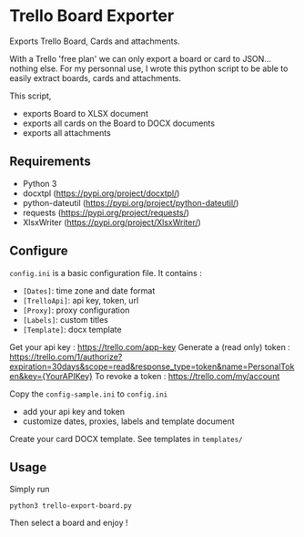 # Trello Board Exporter

Exports Trello Board, Cards and attachments.

With a Trello 'free plan' we can only export a board or card to JSON... nothing else.
For my personnal use, I wrote this python script to be able to easily extract boards, cards and attachments.

This script,
- exports Board to XLSX document
- exports all cards on the Board to DOCX documents
- exports all attachments

## Requirements

- Python 3
- docxtpl (https://pypi.org/project/docxtpl/)
- python-dateutil (https://pypi.org/project/python-dateutil/)
- requests (https://pypi.org/project/requests/)
- XlsxWriter (https://pypi.org/project/XlsxWriter/)

## Configure

`config.ini` is a basic configuration file. It contains :
- `[Dates]`: time zone and date format
- `[TrelloApi]`: api key, token, url
- `[Proxy]`: proxy configuration
- `[Labels]`: custom titles
- `[Template]`: docx template

Get your api key : https://trello.com/app-key
Generate a (read only) token : https://trello.com/1/authorize?expiration=30days&scope=read&response_type=token&name=PersonalToken&key={YourAPIKey}
To revoke a token : https://trello.com/my/account

Copy the `config-sample.ini` to `config.ini`
- add your api key and token
- customize dates, proxies, labels and template document

Create your card DOCX template. See templates in `templates/`

## Usage

Simply run 
```
python3 trello-export-board.py
```
Then select a board and enjoy !

